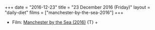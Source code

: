 +++
date = "2016-12-23"
title = "23 December 2016 (Friday)"
layout = "daily-diet"
films = ["manchester-by-the-sea-2016"]
+++

<ul>
<li class="entry films">Film: <a href="/films/manchester-by-the-sea-2016">Manchester by the Sea (2016)</a> {T} +</li>
</ul>